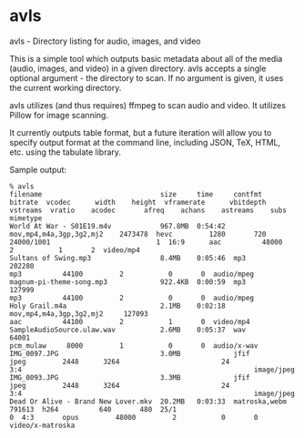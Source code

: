 # avls
avls - Directory listing for audio, images, and video

This is a simple tool which outputs basic metadata about all of the media (audio, images, and video) in a given directory. avls accepts a single optional argument - the directory to scan. If no argument is given, it uses the current working directory.

avls utilizes (and thus requires) ffmpeg to scan audio and video. It utilizes Pillow for image scanning.

It currently outputs table format, but a future iteration will allow you to specify output format at the command line, including JSON, TeX, HTML, etc. using the tabulate library.

Sample output:

```
% avls
filename                             size     time     contfmt                    bitrate  vcodec      width    height  vframerate      vbitdepth    vstreams  vratio    acodec       afreq    achans    astreams    subs  mimetype
World At War - S01E19.m4v            967.8MB  0:54:42  mov,mp4,m4a,3gp,3g2,mj2    2473478  hevc         1280       720  24000/1001                          1  16:9      aac          48000         2           1       2  video/mp4
Sultans of Swing.mp3                 8.4MB    0:05:46  mp3                         202280                                                                                mp3          44100         2           0       0  audio/mpeg
magnum-pi-theme-song.mp3             922.4KB  0:00:59  mp3                         127999                                                                                mp3          44100         2           0       0  audio/mpeg
Holy Grail.m4a                       2.1MB    0:02:18  mov,mp4,m4a,3gp,3g2,mj2     127093                                                                                aac          44100         2           1       0  video/mp4
SampleAudioSource.ulaw.wav           2.6MB    0:05:37  wav                          64001                                                                                pcm_mulaw     8000         1           0       0  audio/x-wav
IMG_0097.JPG                         3.0MB             jfif                                jpeg         2448      3264                         24              3:4                                                         image/jpeg
IMG_0093.JPG                         3.3MB             jfif                                jpeg         2448      3264                         24              3:4                                                         image/jpeg
Dead Or Alive - Brand New Lover.mkv  20.2MB   0:03:33  matroska,webm               791613  h264          640       480  25/1                                0  4:3       opus         48000         2           0       0  video/x-matroska
```
